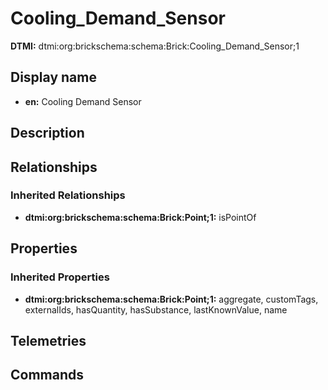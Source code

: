# Cooling_Demand_Sensor
**DTMI:** dtmi:org:brickschema:schema:Brick:Cooling_Demand_Sensor;1
## Display name
- **en:** Cooling Demand Sensor
## Description
## Relationships
### Inherited Relationships
* **dtmi:org:brickschema:schema:Brick:Point;1:** isPointOf
## Properties
### Inherited Properties
* **dtmi:org:brickschema:schema:Brick:Point;1:** aggregate, customTags, externalIds, hasQuantity, hasSubstance, lastKnownValue, name
## Telemetries
## Commands
